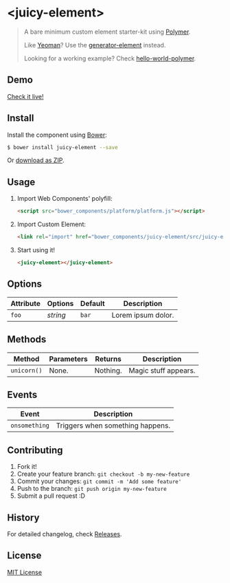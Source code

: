 # &lt;juicy-element&gt;

> A bare minimum custom element starter-kit using [Polymer](http://www.polymer-project.org/).
>
> Like [Yeoman](http://yeoman.io/)? Use the [generator-element](https://www.npmjs.org/package/generator-element) instead.
>
> Looking for a working example? Check [hello-world-polymer](https://github.com/webcomponents/hello-world-polymer).

## Demo

[Check it live!](http://Juicy.github.io/juicy-element)

## Install

Install the component using [Bower](http://bower.io/):

```sh
$ bower install juicy-element --save
```

Or [download as ZIP](https://github.com/Juicy/juicy-element/archive/master.zip).

## Usage

1. Import Web Components' polyfill:

    ```html
    <script src="bower_components/platform/platform.js"></script>
    ```

2. Import Custom Element:

    ```html
    <link rel="import" href="bower_components/juicy-element/src/juicy-element.html">
    ```

3. Start using it!

    ```html
    <juicy-element></juicy-element>
    ```

## Options

Attribute     | Options     | Default      | Description
---           | ---         | ---          | ---
`foo`         | *string*    | `bar`        | Lorem ipsum dolor.

## Methods

Method        | Parameters   | Returns     | Description
---           | ---          | ---         | ---
`unicorn()`   | None.        | Nothing.    | Magic stuff appears.

## Events

Event         | Description
---           | ---
`onsomething` | Triggers when something happens.


## Contributing

1. Fork it!
2. Create your feature branch: `git checkout -b my-new-feature`
3. Commit your changes: `git commit -m 'Add some feature'`
4. Push to the branch: `git push origin my-new-feature`
5. Submit a pull request :D

## History

For detailed changelog, check [Releases](https://github.com/Juicy/juicy-element/releases).

## License

[MIT License](http://opensource.org/licenses/MIT)
